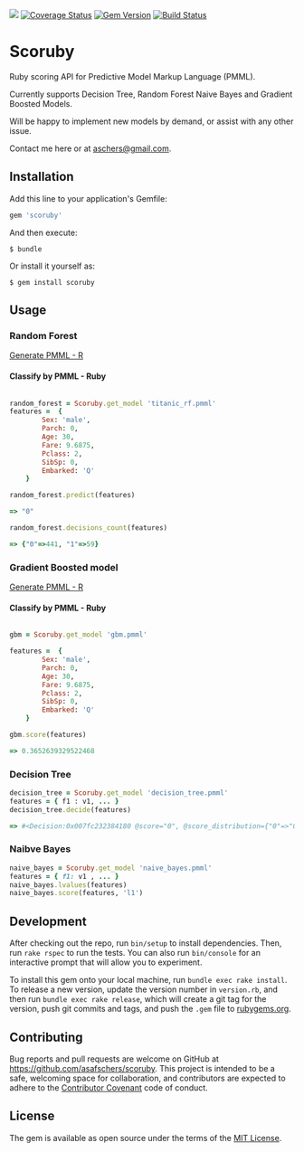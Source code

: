 <a href="https://codeclimate.com/github/asafschers/scoruby"><img src="https://codeclimate.com/github/asafschers/scoruby/badges/gpa.svg" /></a>
[![Coverage Status](https://coveralls.io/repos/github/asafschers/scoruby/badge.svg?branch=master)](https://coveralls.io/github/asafschers/scoruby?branch=master)
[![Gem Version](https://badge.fury.io/rb/scoruby.svg)](https://badge.fury.io/rb/scoruby)
[![Build Status](https://travis-ci.org/asafschers/scoruby.svg?branch=master)](https://travis-ci.org/asafschers/scoruby)

# Scoruby

Ruby scoring API for Predictive Model Markup Language (PMML).

Currently supports Decision Tree, Random Forest Naive Bayes and Gradient Boosted Models.

Will be happy to implement new models by demand, or assist with any other issue.

Contact me here or at aschers@gmail.com.

## Installation

Add this line to your application's Gemfile:

```ruby
gem 'scoruby'
```

And then execute:

    $ bundle

Or install it yourself as:

    $ gem install scoruby

## Usage
### Random Forest

[Generate PMML - R](https://github.com/asafschers/scoruby/wiki/Random-Forest) 
#### Classify by PMML - Ruby

```ruby

random_forest = Scoruby.get_model 'titanic_rf.pmml'
features =  {
        Sex: 'male',
        Parch: 0,
        Age: 30,
        Fare: 9.6875,
        Pclass: 2,
        SibSp: 0,
        Embarked: 'Q'       
    }

random_forest.predict(features)

=> "0"

random_forest.decisions_count(features)

=> {"0"=>441, "1"=>59}

```

### Gradient Boosted model

[Generate PMML - R](https://github.com/asafschers/scoruby/wiki/Gradient-Boosted-Model) 

#### Classify by PMML - Ruby

```ruby

gbm = Scoruby.get_model 'gbm.pmml'

features =  {
        Sex: 'male',
        Parch: 0,
        Age: 30,
        Fare: 9.6875,
        Pclass: 2,
        SibSp: 0,
        Embarked: 'Q'       
    }

gbm.score(features)

=> 0.3652639329522468

```

### Decision Tree

```ruby
decision_tree = Scoruby.get_model 'decision_tree.pmml'
features = { f1 : v1, ... } 
decision_tree.decide(features)

=> #<Decision:0x007fc232384180 @score="0", @score_distribution={"0"=>"0.999615579933873", "1"=>"0.000384420066126561"}>
```

### Naibve Bayes

```ruby
naive_bayes = Scoruby.get_model 'naive_bayes.pmml'
features = { f1: v1 , ... } 
naive_bayes.lvalues(features)
naive_bayes.score(features, 'l1')
```

## Development

After checking out the repo, run `bin/setup` to install dependencies. Then, run `rake rspec` to run the tests. You can also run `bin/console` for an interactive prompt that will allow you to experiment.

To install this gem onto your local machine, run `bundle exec rake install`. To release a new version, update the version number in `version.rb`, and then run `bundle exec rake release`, which will create a git tag for the version, push git commits and tags, and push the `.gem` file to [rubygems.org](https://rubygems.org).

## Contributing

Bug reports and pull requests are welcome on GitHub at https://github.com/asafschers/scoruby. This project is intended to be a safe, welcoming space for collaboration, and contributors are expected to adhere to the [Contributor Covenant](contributor-covenant.org) code of conduct.


## License

The gem is available as open source under the terms of the [MIT License](http://opensource.org/licenses/MIT).

